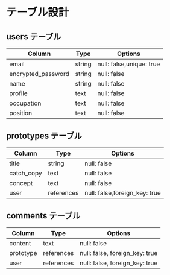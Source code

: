 # テーブル設計

## users テーブル

| Column             | Type   | Options                  |
| ------------------ | ------ | ------------------------ |
| email              | string | null: false,unique: true |
| encrypted_password | string | null: false              |
| name               | string | null: false              |
| profile            | text   | null: false              |
| occupation         | text   | null: false              |
| position           | text   | null: false              |


## prototypes テーブル

| Column             | Type         | Options                       |
| ------------------ | ------------ | ----------------------------- |
| title              | string       | null: false                   |
| catch_copy         | text         | null: false                   |
| concept            | text         | null: false                   |
| user               | references   | null: false,foreign_key: true |


## comments テーブル

| Column    | Type       | Options                        |
| --------- | ---------- | ------------------------------ |
| content   | text       | null: false                    |
| prototype | references | null: false, foreign_key: true |
| user      | references | null: false, foreign_key: true |